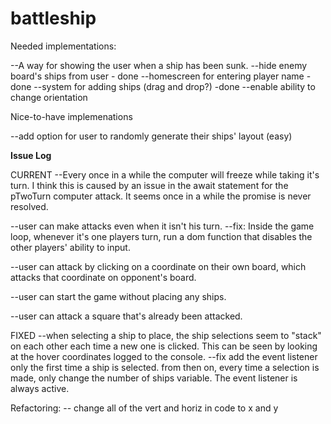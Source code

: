 # battleship

Needed implementations:

--A way for showing the user when a ship has been sunk.
--hide enemy board's ships from user - done 
--homescreen for entering player name -done 
--system for adding ships (drag and drop?) -done
    --enable ability to change orientation

Nice-to-have implemenations

--add option for user to randomly generate their ships' layout (easy)








**Issue Log**

CURRENT
--Every once in a while the computer will freeze while taking it's turn.
    I think this is caused by an issue in the await statement for the pTwoTurn computer attack. It seems once in a while the promise is never resolved.

--user can make attacks even when it isn't his turn.
    --fix: Inside the game loop, whenever it's one players turn, run a dom function that disables the other players' ability to input.

--user can attack by clicking on a coordinate on their own board, which attacks that coordinate on opponent's board.

--user can start the game without placing any ships.

--user can attack a square that's already been attacked.

FIXED
--when selecting a ship to place, the ship selections seem to "stack" on each other each time a new one is clicked. This can be seen by looking at the hover coordinates logged to the console.
    --fix
        add the event listener only the first time a ship is selected.
        from then on, every time a selection is made, only change the number of ships variable. The event listener is always active.



Refactoring:
-- change all of the vert and horiz in code to x and y

